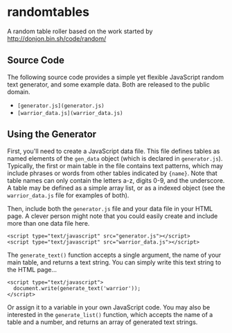 # randomtables
A random table roller based on the work started by http://donjon.bin.sh/code/random/

## Source Code

The following source code provides a simple yet flexible JavaScript random text generator, and some example data. Both are released to the public domain.

*   `[generator.js](generator.js)`
*   `[warrior_data.js](warrior_data.js)`

## Using the Generator

First, you'll need to create a JavaScript data file. This file defines tables as named elements of the `gen_data` object (which is declared in `generator.js`). Typically, the first or main table in the file contains text patterns, which may include phrases or words from other tables indicated by `{name}`. Note that table names can only contain the letters a-z, digits 0-9, and the underscore. A table may be defined as a simple array list, or as a indexed object (see the `warrior_data.js` file for examples of both).

Then, include both the `generator.js` file and your data file in your HTML page. A clever person might note that you could easily create and include more than one data file here.


~~~~
<script type="text/javascript" src="generator.js"></script>
<script type="text/javascript" src="warrior_data.js"></script>
~~~~


The `generate_text()` function accepts a single argument, the name of your main table, and returns a text string. You can simply write this text string to the HTML page...

~~~~
<script type="text/javascript">
  document.write(generate_text('warrior'));
</script>
~~~~

Or assign it to a variable in your own JavaScript code. You may also be interested in the `generate_list()` function, which accepts the name of a table and a number, and returns an array of generated text strings.
